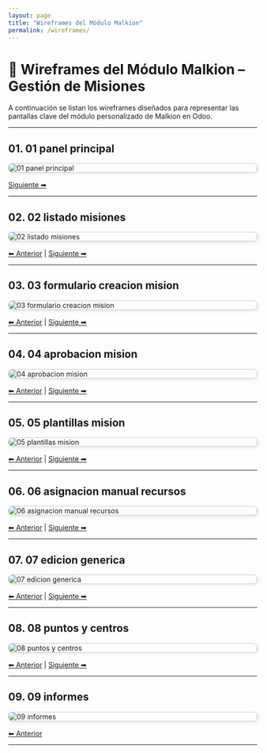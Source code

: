 ```yaml
---
layout: page
title: "Wireframes del Módulo Malkion"
permalink: /wireframes/
---
```


# 📐 Wireframes del Módulo Malkion – Gestión de Misiones

A continuación se listan los wireframes diseñados para representar las pantallas clave del módulo personalizado de Malkion en Odoo.

---

<a id="01-panel-principal"></a>

## 01. 01 panel principal

<img src="/PFM-SGE-Odoo-Proyect-Malkion/assets/images/wireframes/01_panel_principal.png" class="wireframe-img" alt="01 panel principal">

[Siguiente ➡](#02-listado-misiones)

---

<a id="02-listado-misiones"></a>

## 02. 02 listado misiones

<img src="PFM-SGE-Odoo-Proyect-Malkion/assets/images/wireframes/02_listado_misiones.png" class="wireframe-img" alt="02 listado misiones">

[⬅ Anterior](#01-panel-principal) | [Siguiente ➡](#03-formulario-creacion-mision)

---

<a id="03-formulario-creacion-mision"></a>

## 03. 03 formulario creacion mision

<img src="PFM-SGE-Odoo-Proyect-Malkion/assets/images/wireframes/03_formulario_creacion_mision.png" class="wireframe-img" alt="03 formulario creacion mision">

[⬅ Anterior](#02-listado-misiones) | [Siguiente ➡](#04-aprobacion-mision)

---

<a id="04-aprobacion-mision"></a>

## 04. 04 aprobacion mision

<img src="PFM-SGE-Odoo-Proyect-Malkion/assets/images/wireframes/04_aprobacion_mision.png" class="wireframe-img" alt="04 aprobacion mision">

[⬅ Anterior](#03-formulario-creacion-mision) | [Siguiente ➡](#05-plantillas-mision)

---

<a id="05-plantillas-mision"></a>

## 05. 05 plantillas mision

<img src="PFM-SGE-Odoo-Proyect-Malkion/assets/images/wireframes/05_plantillas_mision.png" class="wireframe-img" alt="05 plantillas mision">

[⬅ Anterior](#04-aprobacion-mision) | [Siguiente ➡](#06-asignacion-manual-recursos)

---

<a id="06-asignacion-manual-recursos"></a>

## 06. 06 asignacion manual recursos

<img src="PFM-SGE-Odoo-Proyect-Malkion/assets/images/wireframes/06_asignacion_manual_recursos.png" class="wireframe-img" alt="06 asignacion manual recursos">

[⬅ Anterior](#05-plantillas-mision) | [Siguiente ➡](#07-edicion-generica)

---

<a id="07-edicion-generica"></a>

## 07. 07 edicion generica

<img src="PFM-SGE-Odoo-Proyect-Malkion/assets/images/wireframes/07_edicion_generica.png" class="wireframe-img" alt="07 edicion generica">

[⬅ Anterior](#06-asignacion-manual-recursos) | [Siguiente ➡](#08-puntos-y-centros)

---

<a id="08-puntos-y-centros"></a>

## 08. 08 puntos y centros

<img src="PFM-SGE-Odoo-Proyect-Malkion/assets/images/wireframes/08_puntos_y_centros.png" class="wireframe-img" alt="08 puntos y centros">

[⬅ Anterior](#07-edicion-generica) | [Siguiente ➡](#09-informes)

---

<a id="09-informes"></a>

## 09. 09 informes

<img src="PFM-SGE-Odoo-Proyect-Malkion/assets/images/wireframes/09_informes.png" class="wireframe-img" alt="09 informes">

[⬅ Anterior](#08-puntos-y-centros)

---


<style>
.wireframe-img {
  display: block;
  margin: 1rem auto;
  max-width: 100%;
  border: 1px solid #ccc;
  border-radius: 8px;
  box-shadow: 2px 2px 6px rgba(0,0,0,0.1);
}
</style>

